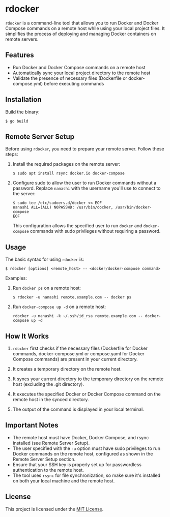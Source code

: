 # rdocker

`rdocker` is a command-line tool that allows you to run Docker and Docker Compose commands on a remote host while using your local project files. It simplifies the process of deploying and managing Docker containers on remote servers.

## Features

- Run Docker and Docker Compose commands on a remote host
- Automatically sync your local project directory to the remote host
- Validate the presence of necessary files (Dockerfile or docker-compose.yml) before executing commands

## Installation

Build the binary:

```
$ go build
```

## Remote Server Setup

Before using `rdocker`, you need to prepare your remote server. Follow these steps:

1. Install the required packages on the remote server:

   ```
   $ sudo apt install rsync docker.io docker-compose
   ```

2. Configure sudo to allow the user to run Docker commands without a password. Replace `nanashi` with the username you'll use to connect to the server:

   ```
   $ sudo tee /etc/sudoers.d/docker << EOF
   nanashi ALL=(ALL) NOPASSWD: /usr/bin/docker, /usr/bin/docker-compose
   EOF
   ```

   This configuration allows the specified user to run `docker` and `docker-compose` commands with sudo privileges without requiring a password.

## Usage

The basic syntax for using `rdocker` is:

```
$ rdocker [options] <remote_host> -- <docker/docker-compose command>
```

Examples:

1. Run `docker ps` on a remote host:
   ```
   $ rdocker -u nanashi remote.example.com -- docker ps
   ```

2. Run `docker-compose up -d` on a remote host:
   ```
   rdocker -u nanashi -k ~/.ssh/id_rsa remote.example.com -- docker-compose up -d
   ```

## How It Works

1. `rdocker` first checks if the necessary files (Dockerfile for Docker commands, docker-compose.yml or compose.yaml for Docker Compose commands) are present in your current directory.

2. It creates a temporary directory on the remote host.

3. It syncs your current directory to the temporary directory on the remote host (excluding the .git directory).

4. It executes the specified Docker or Docker Compose command on the remote host in the synced directory.

5. The output of the command is displayed in your local terminal.

## Important Notes

- The remote host must have Docker, Docker Compose, and rsync installed (see Remote Server Setup).
- The user specified with the `-u` option must have sudo privileges to run Docker commands on the remote host, configured as shown in the Remote Server Setup section.
- Ensure that your SSH key is properly set up for passwordless authentication to the remote host.
- The tool uses `rsync` for file synchronization, so make sure it's installed on both your local machine and the remote host.

## License

This project is licensed under the [MIT License](./LICENSE).
